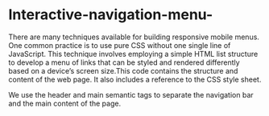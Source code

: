 # Interactive-navigation-menu-



There are many techniques available for building responsive mobile menus. One common practice is to use pure CSS without one single line of JavaScript. This technique involves employing a simple HTML list structure to develop a menu of links that can be styled and rendered differently based on a device’s screen size.This code contains the structure and content of the web page. It also includes a reference to the CSS style sheet.

We use the header and main semantic tags to separate the navigation bar and the main content of the page.
